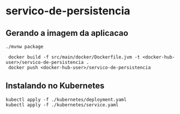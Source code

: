 # servico-de-persistencia

## Gerando a imagem da aplicacao

```shell script
./mvnw package

 docker build -f src/main/docker/Dockerfile.jvm -t <docker-hub-user>/servico-de-persistencia .
 docker push <docker-hub-user>/servico-de-persistencia

```

## Instalando no Kubernetes

```shell script
kubectl apply -f ./kubernetes/deployment.yaml
kubectl apply -f ./kubernetes/service.yaml

```